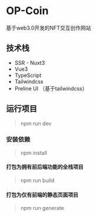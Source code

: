 # OP-Coin
基于web3.0开发的NFT交互创作网站

## 技术栈
- SSR - Nuxt3
- Vue3
- TypeScript
- Tailwindcss
- Preline UI （基于tailwindcss）

## 运行项目
>npm run dev

### 安装依赖

> npm install

#### 打包为拥有前后端功能的全栈项目

> npm run build

#### 打包为仅有前端的静态页面项目

> npm run generate
